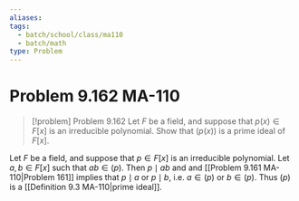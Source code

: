 ```yaml
---
aliases: 
tags:
  - batch/school/class/ma110
  - batch/math
type: Problem
---
```

# Problem 9.162 MA-110

> [!problem] Problem 9.162
> Let $F$ be a field, and suppose that $p(x) \in F[x]$ is an irreducible polynomial. Show that $(p(x))$ is a prime ideal of $F[x]$.

Let $F$ be a field, and suppose that $p \in F[x]$ is an irreducible polynomial. Let $a,b \in F[x]$ such that $ab \in (p)$. Then $p\mid ab$ and and [[Problem 9.161 MA-110|Problem 161]] implies that $p\mid a$ or $p\mid b$, i.e. $a \in (p)$ or $b \in (p)$. Thus $(p)$ is a [[Definition 9.3 MA-110|prime ideal]].
